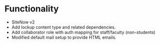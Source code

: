# Functionality

- SiteNow v2
- Add lockup content type and related dependencies.
- Add collaborator role with auth mapping for staff/faculty (non-students)
- Modified default mail setup to provide HTML emails.
